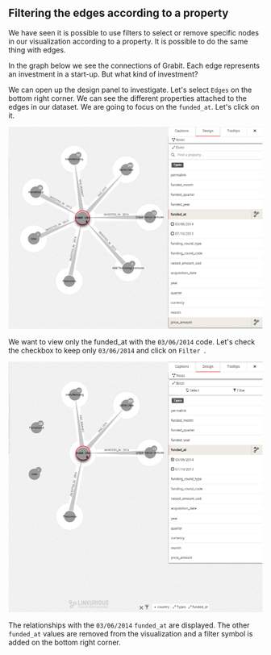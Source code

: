 ## Filtering the edges according to a property

We have seen it is possible to use filters to select or remove specific nodes in our visualization according to a property. It is possible to do the same thing with edges.

In the graph below we see the connections of Grabit. Each edge represents an investment in a start-up. But what kind of investment?

We can open up the design panel to investigate. Let's select ```Edges``` on the bottom right corner. We can see the different properties attached to the edges in our dataset. We are going to focus on the ```funded_at```. Let's click on it.

![](FundedAt.png)

We want to view only the funded_at with the ```03/06/2014``` code. Let's check the checkbox to keep only ```03/06/2014``` and click on ```Filter ```.

![](Final.png)


The relationships with the ```03/06/2014``` ```funded_at``` are displayed. The other ```funded_at``` values are removed from the visualization and a filter symbol is added on the bottom right corner.


